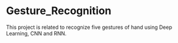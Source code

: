 # Gesture_Recognition
This project is related to recognize five gestures of hand using Deep Learning, CNN and RNN.
